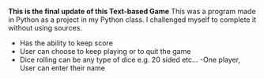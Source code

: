 **This is the final update of this Text-based Game**
This was a program made in Python as a project in my Python class.  I challenged myself to complete it without using sources.

- Has the ability to keep score
- User can choose to keep playing or to quit the game
- Dice rolling can be any type of dice e.g. 20 sided etc...
-One player, User can enter their name


